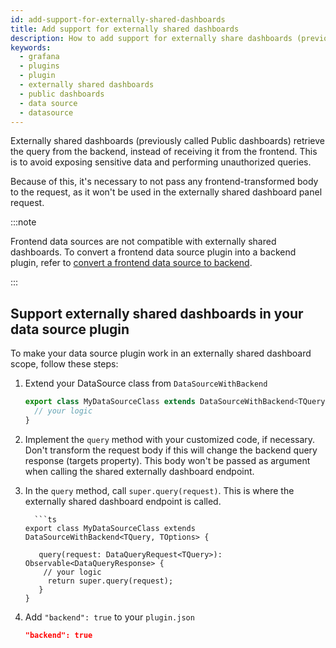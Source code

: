 ```yaml
---
id: add-support-for-externally-shared-dashboards
title: Add support for externally shared dashboards
description: How to add support for externally share dashboards (previously called Public dashboards).
keywords:
  - grafana
  - plugins
  - plugin
  - externally shared dashboards
  - public dashboards
  - data source
  - datasource
---
```


Externally shared dashboards (previously called Public dashboards) retrieve the query from the backend, instead of receiving it from the frontend. This is to avoid exposing sensitive data and performing unauthorized queries.

Because of this, it's necessary to not pass any frontend-transformed body to the request, as it won't be used in the externally shared dashboard panel request.

:::note

Frontend data sources are not compatible with externally shared dashboards.
To convert a frontend data source plugin into a backend plugin, refer to
[convert a frontend data source to backend](./convert-a-frontend-datasource-to-backend).

:::

## Support externally shared dashboards in your data source plugin

To make your data source plugin work in an externally shared dashboard scope, follow these steps:

1.  Extend your DataSource class from `DataSourceWithBackend`

    ```ts
    export class MyDataSourceClass extends DataSourceWithBackend<TQuery, TOptions> {
      // your logic
    }
    ```

2.  Implement the `query` method with your customized code, if necessary. Don't transform the request body if this will change the backend query response (targets property). This body won't be passed as argument when calling the shared externally dashboard endpoint.

3.  In the `query` method, call `super.query(request)`.
    This is where the externally shared dashboard endpoint is called.

          ```ts
        export class MyDataSourceClass extends DataSourceWithBackend<TQuery, TOptions> {

           query(request: DataQueryRequest<TQuery>): Observable<DataQueryResponse> {
            // your logic
             return super.query(request);
           }
        }

4.  Add `"backend": true` to your `plugin.json`

    ```json title="src/plugin.json"
    "backend": true
    ```
